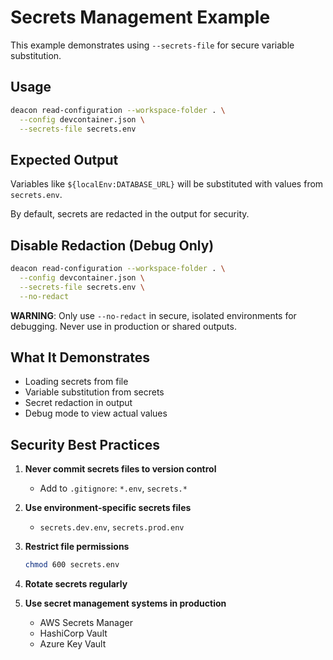 # Secrets Management Example

This example demonstrates using `--secrets-file` for secure variable substitution.

## Usage

```bash
deacon read-configuration --workspace-folder . \
  --config devcontainer.json \
  --secrets-file secrets.env
```

## Expected Output

Variables like `${localEnv:DATABASE_URL}` will be substituted with values from `secrets.env`.

By default, secrets are redacted in the output for security.

## Disable Redaction (Debug Only)

```bash
deacon read-configuration --workspace-folder . \
  --config devcontainer.json \
  --secrets-file secrets.env \
  --no-redact
```

**WARNING**: Only use `--no-redact` in secure, isolated environments for debugging. Never use in production or shared outputs.

## What It Demonstrates

- Loading secrets from file
- Variable substitution from secrets
- Secret redaction in output
- Debug mode to view actual values

## Security Best Practices

1. **Never commit secrets files to version control**
   - Add to `.gitignore`: `*.env`, `secrets.*`

2. **Use environment-specific secrets files**
   - `secrets.dev.env`, `secrets.prod.env`

3. **Restrict file permissions**
   ```bash
   chmod 600 secrets.env
   ```

4. **Rotate secrets regularly**

5. **Use secret management systems in production**
   - AWS Secrets Manager
   - HashiCorp Vault
   - Azure Key Vault
